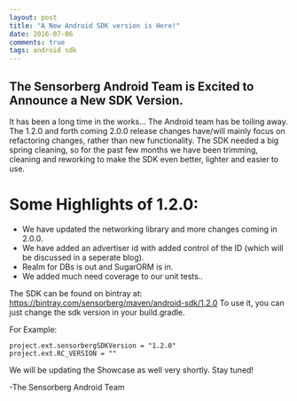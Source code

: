 ```yaml
---
layout: post
title: "A New Android SDK version is Here!"
date: 2016-07-06
comments: true
tags: android sdk
---
```

## The Sensorberg Android Team is Excited to Announce a New SDK Version.
It has been a long time in the works... The Android team has be toiling
away. The 1.2.0 and forth coming 2.0.0 release changes have/will mainly focus on
refactoring changes, rather than new functionality. The SDK needed a big spring
cleaning, so for the past few months we have been trimming, cleaning and reworking to
make the SDK even better, lighter and easier to use. 


# Some Highlights of 1.2.0:
<ul>
<li>We have updated the networking library and more changes coming in 2.0.0.</li> 
<li>We have added an advertiser id with added control of the ID (which will be discussed in a seperate blog).</li>
<li>Realm for DBs is out and SugarORM is in.</li> 
<li>We added much need coverage to our unit tests..</li>
</ul>

The SDK can be found on bintray at: https://bintray.com/sensorberg/maven/android-sdk/1.2.0
To use it, you can just change the sdk version in your build.gradle.

For Example:

```
project.ext.sensorbergSDKVersion = "1.2.0"   
project.ext.RC_VERSION = ""
```

We will be updating the Showcase as well very shortly. Stay tuned!  
 
-The Sensorberg Android Team



